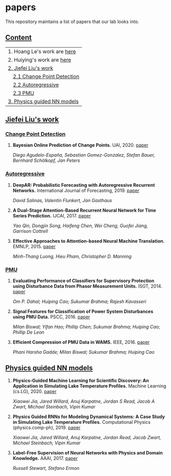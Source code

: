 # papers
This repository maintains a list of papers that our lab looks into. 

## [Content](#content)

<table>
<tr><td colspan="2">1. Hoang Le's work are <a href="https://github.com/lehgtrung/paper-reading-list">here</a> </td></tr>
<tr><td colspan="2">2. Huiying's work are <a href="https://github.com/huipingcao/papers/tree/main/Huiying">here</a> </td></tr>
<tr><td colspan="2"><a href="#Jiefei-Liu's-work">2. Jiefei Liu's work</a></td></tr>
   <tr><td colspan="2">&emsp;<a href="#Change-Point-Detection">2.1 Change Point Detection</a></td></tr>
   <tr><td colspan="2">&emsp;<a href="#Autoregressive">2.2 Autoregressive</a></td></tr>
   <tr><td colspan="2">&emsp;<a href="#PMU">2.3 PMU</a></td></tr>
<tr><td colspan="2"><a href="#Physics-guided-NN-models">3. Physics guided NN models</a></td></tr>
</table>


## [Jiefei Liu's work](#content)
### [Change Point Detection](#content)

1. **Bayesian Online Prediction of Change Points.** UAI, 2020. [paper](https://arxiv.org/abs/1902.04524)

   *Diego Agudelo-España, Sebastian Gomez-Gonzalez, Stefan Bauer, Bernhard Schölkopf, Jan Peters*

### [Autoregressive](#content)

1. **DeepAR: Probabilistic Forecasting with Autoregressive Recurrent Networks.** International Journal of Forecasting, 2019. [paper](https://arxiv.org/abs/1704.04110)
   
   *David Salinas, Valentin Flunkert, Jan Gasthaus*
   
1. **A Dual-Stage Attention-Based Recurrent Neural Network for Time Series Prediction.** IJCAI, 2017. [paper](https://arxiv.org/abs/1704.02971)

   *Yao Qin, Dongjin Song, Haifeng Chen, Wei Cheng, Guofei Jiang, Garrison Cottrell*
   
1. **Effective Approaches to Attention-based Neural Machine Translation.** EMNLP, 2015. [paper](https://arxiv.org/abs/1508.04025)
   
   *Minh-Thang Luong, Hieu Pham, Christopher D. Manning*

### [PMU](#content)
1. **Evaluating Performance of Classifiers for Supervisory Protection using Disturbance Data from Phasor Measurement Units.** ISGT, 2014. [paper](https://ieeexplore.ieee.org/document/7028892?section=abstract)

   *Om P. Dahal; Huiping Cao; Sukumar Brahma; Rajesh Kavasseri*
   
1. **Signal Features for Classification of Power System Disturbances using PMU Data.** PSCC, 2016. [paper](https://ieeexplore.ieee.org/document/7540867)

   *Milan Biswal; Yifan Hao; Phillip Chen; Sukumar Brahma; Huiping Cao; Phillip De Leon*
   
1. **Efficient Compression of PMU Data in WAMS.** IEEE, 2016. [paper](https://ieeexplore.ieee.org/document/7434055)

   *Phani Harsha Gadde; Milan Biswal; Sukumar Brahma; Huiping Cao*


## [Physics guided NN models](#content)
1. **Physics-Guided Machine Learning for Scientific Discovery: An Application in Simulating Lake Temperature Profiles.** Machine Learning (cs.LG), 2020. [paper](https://arxiv.org/abs/2001.11086)

   *Xiaowei Jia, Jared Willard, Anuj Karpatne, Jordan S Read, Jacob A Zwart, Michael Steinbach, Vipin Kumar*

1. **Physics Guided RNNs for Modeling Dynamical Systems: A Case Study in Simulating Lake Temperature Profiles.** Computational Physics (physics.comp-ph), 2019. [paper](https://arxiv.org/abs/1810.13075)

   *Xiaowei Jia, Jared Willard, Anuj Karpatne, Jordan Read, Jacob Zwart, Michael Steinbach, Vipin Kumar*
   
1. **Label-Free Supervision of Neural Networks with Physics and Domain Knowledge.** AAAI, 2017. [paper](https://www.aaai.org/Conferences/AAAI/2017/PreliminaryPapers/12-Stewart-14967.pdf)

   *Russell Stewart, Stefano Ermon*

